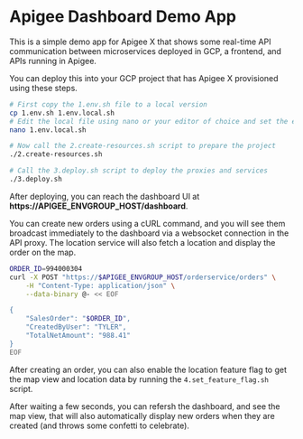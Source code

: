 # Apigee Dashboard Demo App
This is a simple demo app for Apigee X that shows some real-time API communication between microservices deployed in GCP, a frontend, and APIs running in Apigee.

You can deploy this into your GCP project that has Apigee X provisioned using these steps.

```sh
# First copy the 1.env.sh file to a local version
cp 1.env.sh 1.env.local.sh
# Edit the local file using nano or your editor of choice and set the environment variables
nano 1.env.local.sh

# Now call the 2.create-resources.sh script to prepare the project
./2.create-resources.sh

# Call the 3.deploy.sh script to deploy the proxies and services
./3.deploy.sh
```

After deploying, you can reach the dashboard UI at **https://APIGEE_ENVGROUP_HOST/dashboard**.

You can create new orders using a cURL command, and you will see them broadcast immediately to the dashboard via a websocket connection in the API proxy. The location service will also fetch a location and display the order on the map.

```sh
ORDER_ID=994000304
curl -X POST "https://$APIGEE_ENVGROUP_HOST/orderservice/orders" \
	-H "Content-Type: application/json" \
	--data-binary @- << EOF

{
	"SalesOrder": "$ORDER_ID",
	"CreatedByUser": "TYLER",
	"TotalNetAmount": "988.41"
}
EOF
```

After creating an order, you can also enable the location feature flag to get the map view and location data by running the `4.set_feature_flag.sh` script.

After waiting a few seconds, you can refersh the dashboard, and see the map view, that will also automatically display new orders when they are created (and throws some confetti to celebrate).